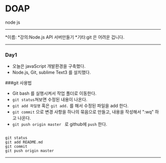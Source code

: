 # DOAP
node js

---

*이름:
*강의:Node.js API 서버만들기
*기타:git 은 어려운 겁니다.

---


### Day1
* 오늘은 javaScript 개발환경을 구축했다.
* Node.js, Git, sublime Text3 를 설치했다.

###git 사용법
* Git bash 를 실행시켜서 작업 폴더로 이동한다.
* `git status`쳐보면 수정된 내용이 나온다.
* `git add 파일명` 혹은 `git add.` 를 해서 수정된 파일을
add 한다.
* `git commit` 으로 변경 사항을 하나의 묶음으로 만들고, 내용을 작성해서 ":wq" 하고 나온다.
* `git push origin master ` 로 github에 `push` 한다.

```

git status
git add README.md
git commit
git push origin master

```
---